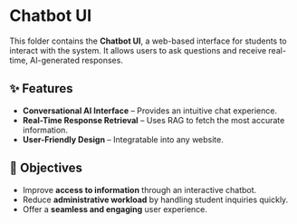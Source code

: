 # Chatbot UI

This folder contains the **Chatbot UI**, a web-based interface for students to interact with the system. It allows users to ask questions and receive real-time, AI-generated responses.

## ✨ Features

- **Conversational AI Interface** – Provides an intuitive chat experience.
- **Real-Time Response Retrieval** – Uses RAG to fetch the most accurate information.
- **User-Friendly Design** – Integratable into any website.

## 🎯 Objectives

- Improve **access to information** through an interactive chatbot.
- Reduce **administrative workload** by handling student inquiries quickly.
- Offer a **seamless and engaging** user experience.

